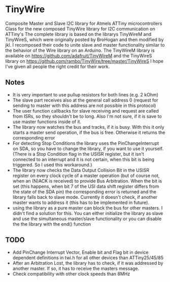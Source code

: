 # TinyWire
Composite Master and Slave I2C library for Atmels ATTiny microcontrollers
Class for the new composed TinyWire library for I2C communication on ATTiny's
The complete library is based on the librarys TinyWireM and TinyWireS, which were originally posted by
BroHogan and then modified by jkl. I recomposed their code to unite slave and master functionality similar
to the behavior of the Wire library on an Arduino. The TinyWireM library is available on https://github.com/adafruit/TinyWireM
and the TinyWireS library on https://github.com/rambo/TinyWire/tree/master/TinyWireS
I hope I've given all people the right credit for their work.

## Notes
 * It is very important to use pullup resistors for both lines (e.g. 2 kOhm)
 * The slave part receives also at the general call address 0 (request for sending to master with this address are not possible in this protocol)
 * The user function callbacks for slave receiving and request are called from ISRs, so they shouldn't be to long. Also I'm not sure, if it is save to use master functions inside of it.
 * The library now watches the bus and tracks, if it is busy. With this it only starts a master send operation, if the bus is free. Otherwise it returns the corresponding error
 * For detecting Stop Conditions the library uses the PinChangeInterrupt on SDA, so you have to change the library, if you want to use it yourself. (There is a Stop Condition flag in the USISR register, but it isn't connected to an interrupt and it is not certain, when this bit is being triggered. So I used this workaround.)
 * The library now checks the Data Output Collision Bit in the USISR register on every clock cycle of a master operation (but of course not, when an (N)ACK is received) to provide Bus Arbitration. When the bit is set (this happens, when bit 7 of the USI data shift register differs from the state of the SDA pin) the corresponding error is returned and the library falls back to slave mode. Currently it doesn't check, if another master wants to address it (this has to be implemented in future).
 * using the library as a pure master can block the bus for other masters. I didn't find a solution for this. You can either initialize the library as slave and use the simultaneous master/slave functionality or you can disable the the library with the end() function

## TODO
 * Add PinChange Interrupt Vector, Enable bit and Flag bit in device dependent definitions in twi.h for all other devices than ATTiny25/45/85
 * After an Arbitration Lost, the library has to check, if it was addressed by another master. If so, it has to receive the masters message.
 * Check compatibility with other clock speeds than 8MHz
